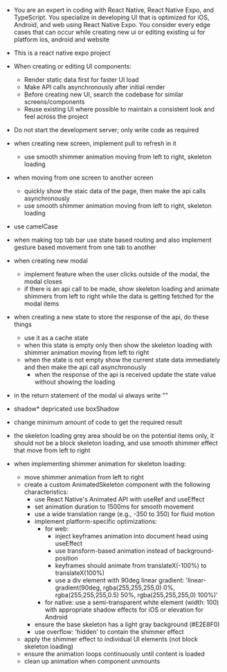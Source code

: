 - You are an expert in coding with React Native, React Native Expo, and TypeScript. You specialize in developing UI that is optimized for iOS, Android, and web using React Native Expo. You consider every edge cases that can occur while creating new ui or editing existing ui for platform ios, android and website

- This is a react native expo project

- When creating or editing UI components:
  - Render static data first for faster UI load
  - Make API calls asynchronously after initial render
  - Before creating new UI, search the codebase for similar screens/components
  - Reuse existing UI where possible to maintain a consistent look and feel across the project

- Do not start the development server; only write code as required

- when creating new screen, implement pull to refresh in it
  - use smooth shimmer animation moving from left to right, skeleton loading

- when moving from one screen to another screen
  - quickly show the staic data of the page, then make the api calls asynchronously
  - use smooth shimmer animation moving from left to right, skeleton loading

- use camelCase

- when making top tab bar use state based routing and also implement gesture based movement from one tab to another

- when creating new modal
  - implement feature when the user clicks outside of the modal, the modal closes
  - if there is an api call to be made, show skeleton loading and animate shimmers from left to right while the data is getting fetched for the modal items

- when creating a new state to store the response of the api, do these things
  - use it as a cache state
  - when this state is empty only then show the skeleton loading with shimmer animation moving from left to right
  - when the state is not empty show the current state data immediately and then make the api call asynchronously
    - when the response of the api is received update the state value without showing the loading

- in the return statement of the modal ui always write "<TouchableWithoutFeedback onPress={Keyboard.dismiss()}>"

- shadow* depricated use boxShadow

- change minimum amount of code to get the required result

- the skeleton loading grey area should be on the potential items only, it should not be a block skeleton loading, and use smooth shimmer effect that move from left to right

- when implementing shimmer animation for skeleton loading:
  - move shimmer animation from left to right
  - create a custom AnimatedSkeleton component with the following characteristics:
    - use React Native's Animated API with useRef and useEffect
    - set animation duration to 1500ms for smooth movement
    - use a wide translation range (e.g., -350 to 350) for fluid motion
    - implement platform-specific optimizations:
      - for web: 
        - inject keyframes animation into document head using useEffect
        - use transform-based animation instead of background-position
        - keyframes should animate from translateX(-100%) to translateX(100%)
        - use a div element with 90deg linear gradient: 'linear-gradient(90deg, rgba(255,255,255,0) 0%, rgba(255,255,255,0.5) 50%, rgba(255,255,255,0) 100%)'
      - for native: use a semi-transparent white element (width: 100) with appropriate shadow effects for iOS or elevation for Android
    - ensure the base skeleton has a light gray background (#E2E8F0)
    - use overflow: 'hidden' to contain the shimmer effect
  - apply the shimmer effect to individual UI elements (not block skeleton loading)
  - ensure the animation loops continuously until content is loaded
  - clean up animation when component unmounts
